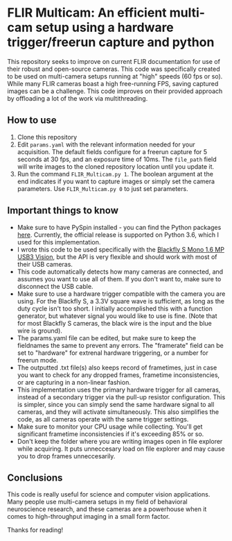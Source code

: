 # FLIR Multicam: An efficient multi-cam setup using a hardware trigger/freerun capture and python

This repository seeks to improve on current FLIR documentation for use of their robust and open-source cameras. This code was specifically created to be used on multi-camera setups running at "high" speeds (60 fps or so). While many FLIR cameras boast a high free-running FPS, saving captured images can be a challenge. This code improves on their provided approach by offloading a lot of the work via multithreading.

## How to use

1. Clone this repository
2. Edit ``params.yaml`` with the relevant information needed for your acquisition. The default fields configure for a freerun capture for 5 seconds at 30 fps, and an exposure time of 10ms. The ``file_path`` field will write images to the cloned repository location until you update it.
3. Run the command ``FLIR_Multicam.py 1``. The boolean argument at the end indicates if you want to capture images or simply set the camera parameters. Use ``FLIR_Multicam.py 0`` to just set parameters.

## Important things to know

- Make sure to have PySpin installed - you can find the Python packages [here](https://www.ptgrey.com/support/downloads). Currently, the official release is supported on Python 3.6, which I used for this implementation. 
- I wrote this code to be used specifically with the [Blackfly S Mono 1.6 MP USB3 Vision](https://www.flir.com/products/blackfly-s-usb3/?model=BFS-U3-16S2M-CS), but the API is very flexible and should work with most of their USB cameras.
- This code automatically detects how many cameras are connected, and assumes you want to use all of them. If you don't want to, make sure to disconnect the USB cable.
- Make sure to use a hardware trigger compatible with the camera you are using. For the Blackfly S, a 3.3V square wave is sufficient, as long as the duty cycle isn't too short. I initially accomplished this with a function generator, but whatever signal you would like to use is fine. (Note that for most Blackfly S cameras, the black wire is the input and the blue wire is ground).
- The params.yaml file can be edited, but make sure to keep the fieldnames the same to prevent any errors. The "framerate" field can be set to "hardware" for extrenal hardware triggering, or a number for freerun mode.
- The outputted .txt file(s) also keeps record of frametimes, just in case you want to check for any dropped frames, frametime inconsistencies, or are capturing in a non-linear fashion.
- This implementation uses the primary hardware trigger for all cameras, instead of a secondary trigger via the pull-up resistor configuration. This is simpler, since you can simply send the same hardware signal to all cameras, and they will activate simultaneously. This also simplifies the code, as all cameras operate with the same trigger settings.
- Make sure to monitor your CPU usage while collecting. You'll get significant frametime inconsistencies if it's exceeding 85% or so.
- Don't keep the folder where you are writing images open in file explorer while acquiring. It puts unneccesary load on file explorer and may cause you to drop frames unneccesarily.

## Conclusions

This code is really useful for science and computer vision applications. Many people use multi-camera setups in my field of behavioral neuroscience research, and these cameras are a powerhouse when it comes to high-throughput imaging in a small form factor.

Thanks for reading!
